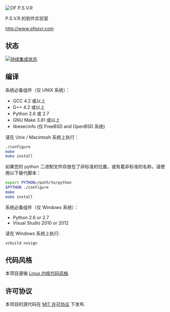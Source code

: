 ![OF P.S.V.R](https://raw.githubusercontent.com/pmq20/ofpsvr/master/public/img/index.png)
 
P.S.V.R 的软件实验室

http://www.ofpsvr.com
 
## 状态
 
[![持续集成状态](https://travis-ci.org/pmq20/ofpsvr.svg?branch=master)](https://travis-ci.org/pmq20/ofpsvr)
 
## 编译

系统必备组件（仅 UNIX 系统）：

 * GCC 4.2 或以上
 * G++ 4.2 或以上
 * Python 2.6 或 2.7
 * GNU Make 3.81 或以上
 * libexecinfo (仅 FreeBSD and OpenBSD 系统)

请在 Unix / Macintosh 系统上执行：

```sh
./configure
make
make install
```

如果您的 python 二进制文件存放在了非标准的位置，或有着非标准的名称，请使用以下替代脚本：

```sh
export PYTHON=/path/to/python
$PYTHON ./configure
make
make install
```

系统必备组件（仅 Windows 系统）：

 * Python 2.6 or 2.7
 * Visual Studio 2010 or 2012

请在 Windows 系统上执行:

```sh
vcbuild nosign
```

## 代码风格

本项目遵循 [Linux 内核代码风格](https://www.kernel.org/doc/Documentation/CodingStyle).

## 许可协议

本项目的源代码在 [MIT 许可协议](https://raw.githubusercontent.com/pmq20/ofpsvr/master/LICENSE) 下发布.
